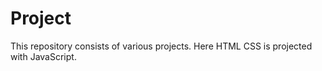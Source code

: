 # Project
This repository consists of various projects. Here HTML CSS is projected with JavaScript.
